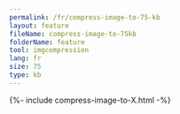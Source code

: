 ```yaml
---
permalink: /fr/compress-image-to-75-kb
layout: feature
fileName: compress-image-to-75kb
folderName: feature
tool: imgcompression
lang: fr
size: 75
type: kb
---
```


{%- include compress-image-to-X.html -%}
